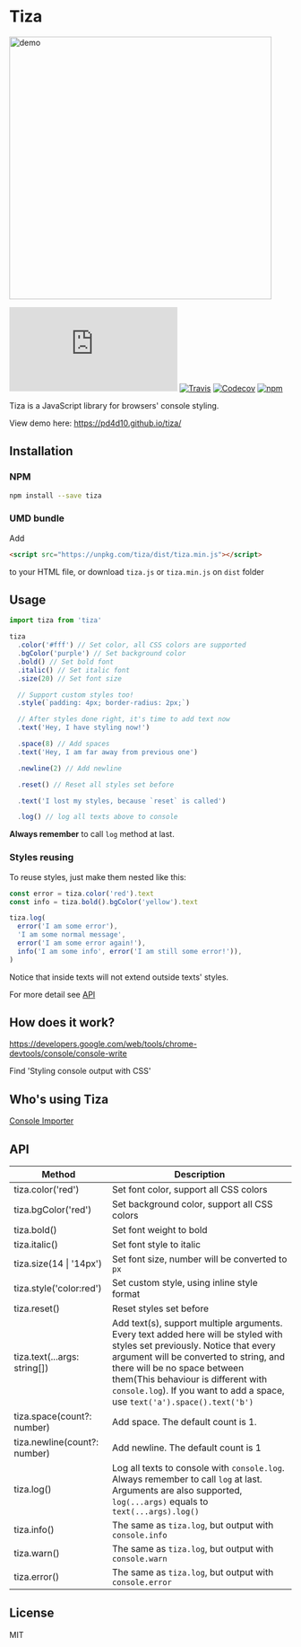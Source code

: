 # Tiza

[<img src="https://raw.githubusercontent.com/pd4d10/tiza/master/assets/demo.png" alt="demo" width="468">](https://pd4d10.github.io/tiza/)

[![gzip size](http://img.badgesize.io/pd4d10/tiza/master/dist/tiza.min.js?compression=gzip)](https://raw.githubusercontent.com/pd4d10/tiza/master/dist/tiza.min.js)
[![Travis](https://img.shields.io/travis/pd4d10/tiza.svg)](https://travis-ci.org/pd4d10/tiza)
[![Codecov](https://img.shields.io/codecov/c/github/pd4d10/tiza.svg)](https://codecov.io/gh/pd4d10/tiza)
[![npm](https://img.shields.io/npm/v/tiza.svg)](https://www.npmjs.com/package/tiza)

Tiza is a JavaScript library for browsers' console styling.

View demo here: https://pd4d10.github.io/tiza/

## Installation

### NPM

```sh
npm install --save tiza
```

### UMD bundle

Add

```html
<script src="https://unpkg.com/tiza/dist/tiza.min.js"></script>
```

to your HTML file, or download `tiza.js` or `tiza.min.js` on `dist` folder

## Usage

```js
import tiza from 'tiza'

tiza
  .color('#fff') // Set color, all CSS colors are supported
  .bgColor('purple') // Set background color
  .bold() // Set bold font
  .italic() // Set italic font
  .size(20) // Set font size

  // Support custom styles too!
  .style(`padding: 4px; border-radius: 2px;`)

  // After styles done right, it's time to add text now
  .text('Hey, I have styling now!')

  .space(8) // Add spaces
  .text('Hey, I am far away from previous one')

  .newline(2) // Add newline

  .reset() // Reset all styles set before

  .text('I lost my styles, because `reset` is called')

  .log() // log all texts above to console
```

**Always remember** to call `log` method at last.

### Styles reusing

To reuse styles, just make them nested like this:

```js
const error = tiza.color('red').text
const info = tiza.bold().bgColor('yellow').text

tiza.log(
  error('I am some error'),
  'I am some normal message',
  error('I am some error again!'),
  info('I am some info', error('I am still some error!')),
)
```

Notice that inside texts will not extend outside texts' styles.

For more detail see [API](#api)

## How does it work?

https://developers.google.com/web/tools/chrome-devtools/console/console-write

Find 'Styling console output with CSS'

## Who's using Tiza

[Console Importer](https://github.com/pd4d10/console-importer)

## API

| Method                       | Description                                                                                                                                                                                                                                                                                                              |
| ---------------------------- | ------------------------------------------------------------------------------------------------------------------------------------------------------------------------------------------------------------------------------------------------------------------------------------------------------------------------ |
| tiza.color('red')            | Set font color, support all CSS colors                                                                                                                                                                                                                                                                                   |
| tiza.bgColor('red')          | Set background color, support all CSS colors                                                                                                                                                                                                                                                                             |
| tiza.bold()                  | Set font weight to bold                                                                                                                                                                                                                                                                                                  |
| tiza.italic()                | Set font style to italic                                                                                                                                                                                                                                                                                                 |
| tiza.size(14 \| '14px')      | Set font size, number will be converted to `px`                                                                                                                                                                                                                                                                          |
| tiza.style('color:red')      | Set custom style, using inline style format                                                                                                                                                                                                                                                                              |
| tiza.reset()                 | Reset styles set before                                                                                                                                                                                                                                                                                                  |
| tiza.text(...args: string[]) | Add text(s), support multiple arguments. Every text added here will be styled with styles set previously. Notice that every argument will be converted to string, and there will be no space between them(This behaviour is different with `console.log`). If you want to add a space, use `text('a').space().text('b')` |
| tiza.space(count?: number)   | Add space. The default count is 1.                                                                                                                                                                                                                                                                                       |
| tiza.newline(count?: number) | Add newline. The default count is 1                                                                                                                                                                                                                                                                                      |
| tiza.log()                   | Log all texts to console with `console.log`. Always remember to call `log` at last. Arguments are also supported, `log(...args)` equals to `text(...args).log()`                                                                                                                                                         |
| tiza.info()                  | The same as `tiza.log`, but output with `console.info`                                                                                                                                                                                                                                                                   |
| tiza.warn()                  | The same as `tiza.log`, but output with `console.warn`                                                                                                                                                                                                                                                                   |
| tiza.error()                 | The same as `tiza.log`, but output with `console.error`                                                                                                                                                                                                                                                                  |

## License

MIT
